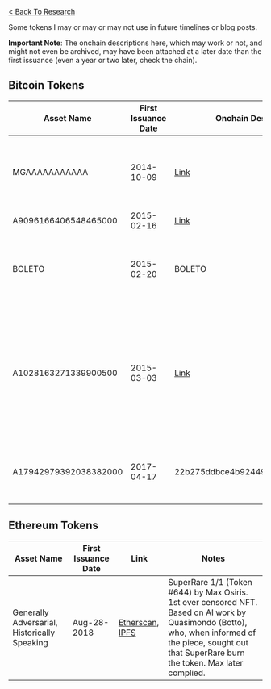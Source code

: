 [< Back To Research](../)

Some tokens I may or may or may not use in future timelines or blog posts.

**Important Note**: The onchain descriptions here, which may work or not, and might not even be archived, may have been attached at a later date than the first issuance (even a year or two later, check the chain).

## Bitcoin Tokens

| Asset Name | First Issuance Date | Onchain Description | Notes |
|------------|---------------------|---------------------|-------|
| MGAAAAAAAAAAA | 2014-10-09 | [Link](static.mccoyspace.com/mgaaaaaaaaaaa.json) | Monegraph. 1/3 in metadata but is 1/1 atm. Available for purchase in 2024. Never expired/reminted. |
| A9096166406548465000 | 2015-02-16 | [Link](https://cointemporary.com/artwork/a909616) | 1/50 OG artwork. 2/50 were sold. |
| BOLETO | 2015-02-20 | BOLETO | 1/1. QR code icon, using phone takes you to Google w result of Brazillian payment method |
| A1028163271339900500 | 2015-03-03 | [Link](static.mccoyspace.com/A1028163271339.json) | Monegraph. 1/3 in metadata but is divisible 1/1 atm. JSON used to link to EVP: Amie by Brody Condon (reminted on Ethereum as 1/3), but now links to an artwork by Kevin McCoy |
| A17942979392038382000 | 2017-04-17 | 22b275ddbce4b9244993e189ca499546 | 1m issuance token, hashed onchain in 2017. Supply too large to feature in NFT timeline. |

## Ethereum Tokens

| Asset Name | First Issuance Date | Link | Notes |
|------------|---------------------|---------------------|-------|
| Generally Adversarial, Historically Speaking | Aug-28-2018 | [Etherscan](https://etherscan.io/tx/0xbdc0fc0a99bc9b0a8006e46aaf50f6fdee647f7d6fa5ef381fb564d3ff1180ea), [IPFS](https://ipfs.pixura.io/ipfs/QmZv9U95wbdAybRevcWrPYN1q4VuSTgAKguckh8TijqAcZ) | SuperRare 1/1 (Token #644) by Max Osiris. 1st ever censored NFT. Based on AI work by Quasimondo (Botto), who, when informed of the piece, sought out that SuperRare burn the token. Max later complied. |
